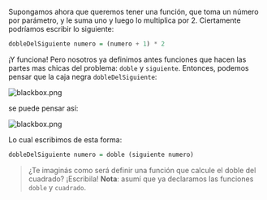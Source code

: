 Supongamos ahora que queremos tener una función, que toma un número por parámetro, y le suma uno y luego lo multiplica por 2. Ciertamente podríamos escribir lo siguiente:

```haskell
dobleDelSiguiente numero = (numero + 1) * 2
```

¡Y funciona! Pero nosotros ya definimos antes funciones que hacen las partes mas chicas del problema: `doble` y `siguiente`. Entonces, podemos pensar que la caja negra `dobleDelSiguiente`:


![blackbox.png](https://raw.githubusercontent.com/pdep-utn/mumuki-funcional-guia-0/master/images/blackbox_succ_double.png)

se puede pensar así:

![blackbox.png](https://raw.githubusercontent.com/pdep-utn/mumuki-funcional-guia-0/master/images/blackbox_succ_double_composition.png)

Lo cual escribimos de esta forma:

```haskell
dobleDelSiguiente numero = doble (siguiente numero)
```

> ¿Te imaginás como será definir una función que calcule el doble del cuadrado? ¡Escribila!
> **Nota**: asumí que ya declaramos las funciones `doble` y `cuadrado`.



